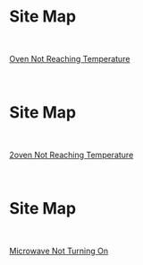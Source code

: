 <h1>Site Map</h1><br>
<p><a href="(https://github.com/rhinobotsolutionz/HomeServiceBuzz.com/blob/main/post/oven-not-heating-10.md)">Oven Not Reaching Temperature
</a></p><br><h1>Site Map</h1><br>
<p><a href="https://github.com/rhinobotsolutionz/HomeServiceBuzz.com/blob/main/post/ oven-not-heating-11.md">2oven Not Reaching Temperature
</a></p><br><h1>Site Map</h1><br>
<p><a href="https://github.com/rhinobotsolutionz/HomeServiceBuzz.com/blob/main/post/ microwave-not-turning-on.md">Microwave Not Turning On
</a></p><br>